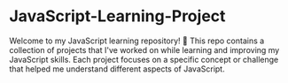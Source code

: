 # JavaScript-Learning-Project
Welcome to my JavaScript learning repository! 🚀 
This repo contains a collection of projects that I've worked on while learning and improving my JavaScript skills. Each project focuses on a specific concept or challenge that helped me understand different aspects of JavaScript.
